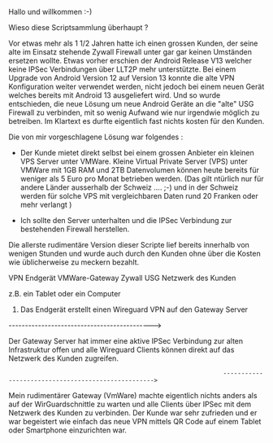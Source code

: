 Hallo und willkommen :-)

Wieso diese Scriptsammlung überhaupt ? 

Vor etwas mehr als 1 1/2 Jahren hatte ich einen grossen Kunden, der seine alte im Einsatz stehende 
Zywall Firewall unter gar gar keinen Umständen ersetzen wollte. Etwas vorher erschien der 
Android Release V13 welcher keine IPSec Verbindungen über LLT2P mehr unterstützte.
Bei einem Upgrade von Android Version 12 auf Version 13 konnte die alte VPN Konfiguration 
weiter verwendet werden, nicht jedoch bei einem neuen Gerät welches bereits mit Android 
13 ausgeliefert wird. Und so wurde entschieden, die neue Lösung um neue Android Geräte an 
die "alte" USG Firewall zu verbinden, mit so wenig Aufwand wie nur irgendwie möglich zu 
betreiben. Im Klartext es durfte eigentlich fast nichts kosten für den Kunden. 

Die von mir vorgeschlagene Lösung war folgendes : 

- Der Kunde mietet direkt selbst bei einem grossen Anbieter ein kleinen VPS Server unter VMWare.
  Kleine Virtual Private Server (VPS) unter VMWare mit 1GB RAM und 2TB Datenvolumen können 
  heute bereits für weniger als 5 Euro pro Monat betrieben werden. (Das gilt ntürlich nur für 
  andere Länder ausserhalb der Schweiz .... ;-) und in der Schweiz werden für solche VPS mit 
  vergleichbaren Daten rund 20 Franken oder mehr verlangt ) 

- Ich sollte den Server unterhalten und die IPSec Verbindung zur bestehenden Firewall herstellen.

Die allerste rudimentäre Version dieser Scripte lief bereits innerhalb von wenigen Stunden und wurde 
auch durch den Kunden ohne über die Kosten wie üblicherweise zu meckern bezahlt.


   VPN Endgerät 				VMWare-Gateway 				Zywall USG       Netzwerk des Kunden			


   z.B. ein Tablet 
   oder ein Computer 

   1. Das Endgerät erstellt einen 
   Wireguard VPN auf den Gateway Server 
 
   -------------------------------------------->


   Der Gateway Server hat immer eine aktive 
   IPSec Verbindung zur alten Infrastruktur offen
   und alle Wireguard Clients können direkt auf
   das Netzwerk des Kunden zugreifen. 

                                                               --------------------------------------------------->


   Mein rudimentärer Gateway (VmWare) machte eigentlich nichts anders als auf der WirGuardschnittle zu warten und alle 
   Clients über IPSec mit dem Netzwerk des Kunden zu verbinden. Der Kunde war sehr zufrieden und er war begeistert wie 
   einfach das neue VPN mittels QR Code auf einem Tablet oder Smartphone einzurichten war.
 






 
 




